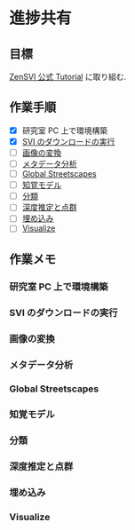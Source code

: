 # 進捗共有
## 目標
[ZenSVI 公式 Tutorial](https://zensvi.readthedocs.io/en/latest/examples/index.html) に取り組む.

## 作業手順
- [x] 研究室 PC 上で環境構築
- [x] [SVI のダウンロードの実行](https://zensvi.readthedocs.io/en/latest/examples/demo_Downloading.html)
- [ ] [画像の変換](https://zensvi.readthedocs.io/en/latest/examples/demo_transform_images.html)
- [ ] [メタデータ分析](https://zensvi.readthedocs.io/en/latest/examples/demo_metadata_analysis.html)
- [ ] [Global Streetscapes](https://zensvi.readthedocs.io/en/latest/examples/demo_GlobalStreetscapes.html)
- [ ] [知覚モデル](https://zensvi.readthedocs.io/en/latest/examples/demo_GlobalStreetscapes.html)
- [ ] [分類](https://zensvi.readthedocs.io/en/latest/examples/demo_Perception.html#classification)
- [ ] [深度推定と点群](https://zensvi.readthedocs.io/en/latest/examples/demo_Point_Cloud.html)
- [ ] [埋め込み](https://zensvi.readthedocs.io/en/latest/examples/demo_Embeddings.html)
- [ ] [Visualize](https://zensvi.readthedocs.io/en/latest/examples/demo_visualization.html)

## 作業メモ
### 研究室 PC 上で環境構築
### SVI のダウンロードの実行
### 画像の変換
### メタデータ分析
### Global Streetscapes
### 知覚モデル
### 分類
### 深度推定と点群
### 埋め込み
### Visualize
